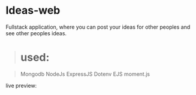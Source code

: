 # Ideas-web

Fullstack application, where you can post your ideas for other peoples and see other peoples ideas.

> # used:


> Mongodb
> NodeJs
> ExpressJS
> Dotenv
> EJS
> moment.js

live preview: 
